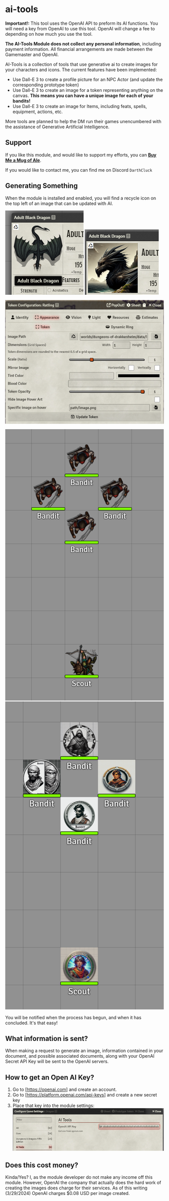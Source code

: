 # ai-tools

**Important!:** This tool uses the OpenAI API to preform its AI functions. You will need a key from OpenAI to use this tool. OpenAI will change a fee to depending on how much you use the tool.

**The AI-Tools Module does not collect any personal information**, including payment information. All financial arrangements are made between the Gamemaster and OpenAI.
 
AI-Tools is a collection of tools that use generative ai to create images for your characters and icons. The current features have been implemented:
* Use Dall-E 3 to create a profile picture for an NPC Actor (and update the corresponding prototype token)
* Use Dall-E 3 to create an image for a token representing anything on the canvas. **This means you can have a unique image for each of your bandits!**
* Use Dall-E 3 to create an image for Items, including feats, spells, equipment, actions, etc.

More tools are planned to help the DM run their games unencumbered with the assistance of Generative Artificial Intelligence.

## Support
If you like this module, and would like to support my efforts, you can **[Buy Me a Mug of Ale](https://ko-fi.com/darthcluck)**.

If you would like to contact me, you can find me on Discord `DarthCluck`

## Generating Something

When the module is installed and enabled, you will find a recycle icon on the top left of an image that can be updated with AI.

![Screenshot 1](https://raw.githubusercontent.com/adougherty/ai-tools/main/.github/images/ss-abd-01.png) ![Screenshot 1](https://raw.githubusercontent.com/adougherty/ai-tools/main/.github/images/ss-abd-02.png)

![Screenshot 2](https://raw.githubusercontent.com/adougherty/ai-tools/main/.github/images/ss-tokenconfig-01.png)

![Screenshot 1](https://raw.githubusercontent.com/adougherty/ai-tools/main/.github/images/ss-tokens-01.png) ![Screenshot 1](https://raw.githubusercontent.com/adougherty/ai-tools/main/.github/images/ss-tokens-02.png)

You will be notified when the process has begun, and when it has concluded. It's that easy!

## What information is sent?
When making a request to generate an image, information contained in your document, and possible associated documents, along with your OpenAI Secret API Key will be sent to the OpenAI servers.

## How to get an Open AI Key?

1. Go to [https://openai.com] and create an account.
2. Go to [https://platform.openai.com/api-keys] and create a new secret key
3. Place that key into the module settings:
![Screenshot 3](https://raw.githubusercontent.com/adougherty/ai-tools/main/.github/images/ss-moduleconfig-01.png)

## Does this cost money?
Kinda/Yes? I, as the module developer do not make any income off this module. However, OpenAI the company that actually does the hard work of creating the images does charge for their services. As of this writing (3/29/2024) OpenAI charges $0.08 USD per image created.
